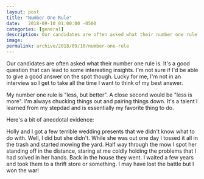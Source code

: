 ```yaml
---
layout: post
title: "Number One Rule"
date:   2018-09-10 01:00:00 -0500
categories: [general]
description: Our candidates are often asked what their number one rule is. It's a good question that can lead to some interesting insights, given the answerer has enough time to think about it. Here's mine.
image: 
permalink: archive/2018/09/10/number-one-rule
---
```


Our candidates are often asked what their number one rule is. It's a good question that can lead to some interesting insights. I'm not sure if I'd be able to give a good answer on the spot though. Lucky for me, I'm not in an interview so I get to take all the time I want to think of my best answer.

My number one rule is "less, but better". A close second would be "less is more". I'm always chucking things out and pairing things down. It's a talent I learned from my stepdad and is essentially my favorite thing to do.

Here's a bit of anecdotal evidence:

Holly and I got a few terrible wedding presents that we didn't know what to do with. Well, I did but she didn't. While she was out one day I tossed it all in the trash and started mowing the yard. Half way through the mow I spot her standing off in the distance, staring at me coldly holding the problems that I had solved in her hands. Back in the house they went. I waited a few years and took them to a thrift store or something. I may have lost the battle but I won the war!